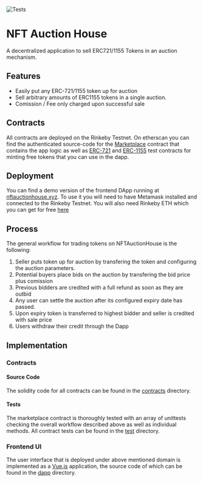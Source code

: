![Tests](https://github.com/ckoopmann/NFTAuctionHouse/actions/workflows/integrate.yml/badge.svg)
# NFT Auction House

A decentralized application to sell ERC721/1155 Tokens in an auction mechanism.

## Features

- Easily put any ERC-721/1155 token up for auction
- Sell arbitrary amounts of ERC1155 tokens in a single auction.
- Comission / Fee only charged upon successful sale

## Contracts

All contracts are deployed on the Rinkeby Testnet.
On etherscan you can find the authenticated source-code for the [Marketplace](https://rinkeby.etherscan.io/address/0xDf0458f8F6e58CC7D08b7Bf002dC33f0A2642A93#code)
contract that contains the app logic as well as
[ERC-721](https://rinkeby.etherscan.io/address/0x4D7Fa1a52c2D42727Ca28f8f1e5FFB87C72B87A8#code)
and
[ERC-1155](https://rinkeby.etherscan.io/address/0xb050236550fB928F81DeBFEf7B7Af5b9d533Cd38#code) test
contracts for minting free tokens that you can use in the dapp.

## Deployment

You can find a demo version of the frontend DApp running at [nftauctionhouse.xyz](https://nftauctionhouse.xyz).
To use it you will need to have Metamask installed and connected to the Rinkeby Testnet.
You will also need Rinkeby ETH which you can get for free [here](https://faucet.rinkeby.io/)

## Process

The general workflow for trading tokens on NFTAuctionHouse is the following:

1. Seller puts token up for auction by transfering the token and configuring the auction parameters.
2. Potential buyers place bids on the auction by transfering the bid price plus comission
3. Previous bidders are credited with a full refund as soon as they are outbid
4. Any user can settle the auction after its configured expiry date has passed.
5. Upon expiry token is transferred to highest bidder and seller is credited with sale price
6. Users withdraw their credit through the Dapp

## Implementation
### Contracts
#### Source Code
The solidity code for all contracts can be found in the [contracts](contracts) directory.

#### Tests
The marketplace contract is thoroughly tested with an array of unittests checking the overall workflow described above 
as well as individual methods.
All contract tests can be found in the [test](test) directory.

### Frontend UI
The user interface that is deployed under above mentioned domain is implemented as a [Vue.js](https://vuejs.org/) application,
the source code of which can be found in the [dapp](dapp) directory.
